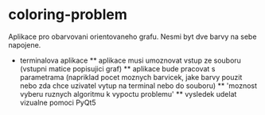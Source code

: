 # coloring-problem
Aplikace pro obarvovani orientovaneho grafu. Nesmi byt dve barvy na sebe napojene.

* terminalova aplikace 
  ** aplikace musi umoznovat vstup ze souboru (vstupni matice popisujici graf)
  ** aplikace bude pracovat s parametrama (napriklad pocet moznych barvicek, jake barvy pouzit nebo zda chce uzivatel vytup na terminal nebo do souboru)
  ** 'moznost vyberu ruznych algoritmu k vypoctu problemu'
  ** vysledek udelat vizualne pomoci PyQt5

